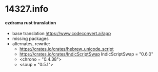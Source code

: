 # 14327.info
#### ezdrama rust translation
- base translation <https://www.codeconvert.ai/app>
- missing packages
- alternates, rewrite:
  - <https://crates.io/crates/hebrew_unicode_script>
  - <https://crates.io/crates/IndicScriptSwap> IndicScriptSwap = "0.6.0"
  - \<chrono = "0.4.38">
  - \<soup = "0.5.1">